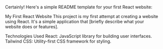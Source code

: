 
Certainly! Here's a simple README template for your first React website:

My First React Website
This project is my first attempt at creating a website using React. It's a simple application that [briefly describe what your website does or features].

Technologies Used
React: JavaScript library for building user interfaces.
Tailwind CSS: Utility-first CSS framework for styling.

